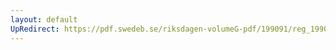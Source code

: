 ```yaml
---
layout: default
UpRedirect: https://pdf.swedeb.se/riksdagen-volumeG-pdf/199091/reg_199091/reg_199091_0497.pdf
---
```

